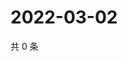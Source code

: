 # 2022-03-02

共 0 条

<!-- BEGIN WEIBO -->
<!-- 最后更新时间 Wed Mar 02 2022 13:00:42 GMT+0800 (China Standard Time) -->

<!-- END WEIBO -->
